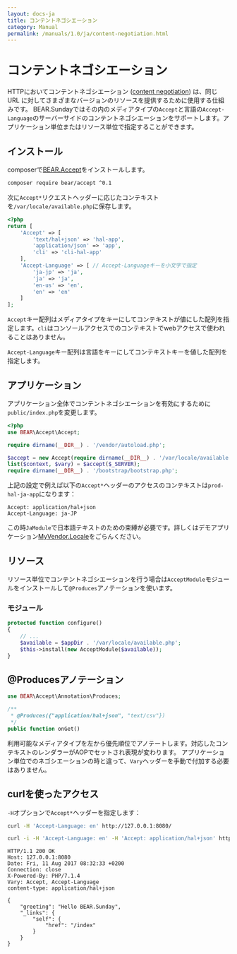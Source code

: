 ```yaml
---
layout: docs-ja
title: コンテントネゴシエーション
category: Manual
permalink: /manuals/1.0/ja/content-negotiation.html
---
```


# コンテントネゴシエーション

HTTPにおいてコンテントネゴシエーション ([content negotiation](https://en.wikipedia.org/wiki/Content_negotiation)) は、同じ URL に対してさまざまなバージョンのリソースを提供するために使用する仕組みです。
BEAR.Sundayではその内のメディアタイプの`Accept`と言語の`Accept-Language`のサーバーサイドのコンテントネゴシエーションをサポートします。アプリケーション単位またはリソース単位で指定することができます。

## インストール

composerで[BEAR.Accept](https://github.com/bearsunday/BEAR.Accept)をインストールします。

```bash
composer require bear/accept ^0.1
```

次に`Accept*`リクエストヘッダーに応じたコンテキストを`/var/locale/available.php`に保存します。

```php
<?php
return [
    'Accept' => [
        'text/hal+json' => 'hal-app',
        'application/json' => 'app',
        'cli' => 'cli-hal-app'
    ],
    'Accept-Language' => [ // Accept-Languageキーを小文字で指定
        'ja-jp' => 'ja',
        'ja' => 'ja',
        'en-us' => 'en',
        'en' => 'en'
    ]
];
```

`Accept`キー配列はメディアタイプをキーにしてコンテキストが値にした配列を指定します。`cli`はコンソールアクセスでのコンテキストでwebアクセスで使われることはありません。

`Accept-Language`キー配列は言語をキーにしてコンテキストキーを値した配列を指定します。

## アプリケーション

アプリケーション全体でコンテントネゴシエーションを有効にするために`public/index.php`を変更します。

```php
<?php
use BEAR\Accept\Accept;

require dirname(__DIR__) . '/vendor/autoload.php';

$accept = new Accept(require dirname(__DIR__) . '/var/locale/available.php');
list($context, $vary) = $accept($_SERVER);
require dirname(__DIR__) . '/bootstrap/bootstrap.php';
```

上記の設定で例えば以下の`Accept*`ヘッダーのアクセスのコンテキストは`prod-hal-ja-app`になります：

```
Accept: application/hal+json
Accept-Language: ja-JP
```

この時`JaModule`で日本語テキストのための束縛が必要です。詳しくはデモアプリケーション[MyVendor.Locale](https://github.com/koriym/MyVendor.Locale)をごらんください。

## リソース

リソース単位でコンテントネゴシエーションを行う場合は`AcceptModule`モジュールをインストールして`@Produces`アノテーションを使います。

### モジュール

```php
protected function configure()
{
    // ...
    $available = $appDir . '/var/locale/available.php';
    $this->install(new AcceptModule($available));
}
```

## @Producesアノテーション

```php
use BEAR\Accept\Annotation\Produces;

/**
 * @Produces({"application/hal+json", "text/csv"})
 */
public function onGet()
```

利用可能なメディアタイプを左から優先順位でアノテートします。対応したコンテキストのレンダラーがAOPでセットされ表現が変わります。
アプリケーション単位でのネゴシエーションの時と違って、`Vary`ヘッダーを手動で付加する必要はありません。

## curlを使ったアクセス

`-H`オプションで`Accept*`ヘッダーを指定します：

```bash
curl -H 'Accept-Language: en' http://127.0.0.1:8080/
```

```bash
curl -i -H 'Accept-Language: en' -H 'Accept: application/hal+json' http://127.0.0.1:8080/
```

```
HTTP/1.1 200 OK
Host: 127.0.0.1:8080
Date: Fri, 11 Aug 2017 08:32:33 +0200
Connection: close
X-Powered-By: PHP/7.1.4
Vary: Accept, Accept-Language
content-type: application/hal+json

{
    "greeting": "Hello BEAR.Sunday",
    "_links": {
        "self": {
            "href": "/index"
        }
    }
}
```
